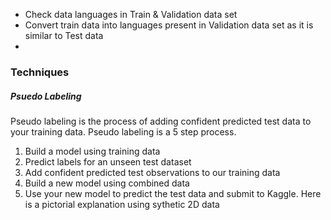 * Check data languages in Train & Validation data set
* Convert train data into languages present in Validation data set as it is similar to Test data
* 

### Techniques
##### Psuedo Labeling
Pseudo labeling is the process of adding confident predicted test data to your training data. Pseudo labeling is a 5 step process. 
1. Build a model using training data
2. Predict labels for an unseen test dataset
3. Add confident predicted test observations to our training data 
4. Build a new model using combined data 
5. Use your new model to predict the test data and submit to Kaggle. Here is a pictorial explanation using sythetic 2D data








